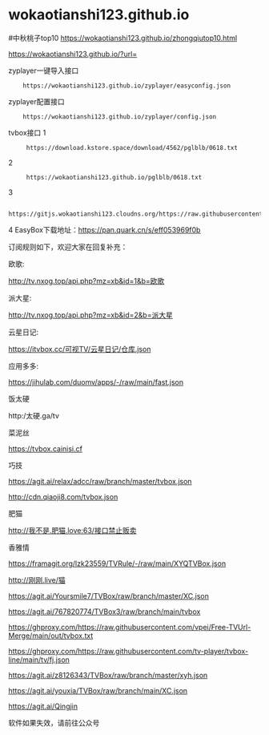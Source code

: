 # wokaotianshi123.github.io
#中秋桃子top10
https://wokaotianshi123.github.io/zhongqiutop10.html

https://wokaotianshi123.github.io/?url=

zyplayer一键导入接口

        https://wokaotianshi123.github.io/zyplayer/easyconfig.json 

zyplayer配置接口

        https://wokaotianshi123.github.io/zyplayer/config.json

tvbox接口 
1

         https://download.kstore.space/download/4562/pglblb/0618.txt 
         
 2
 
         https://wokaotianshi123.github.io/pglblb/0618.txt
         
3

         https://gitjs.wokaotianshi123.cloudns.org/https://raw.githubusercontent.com/wokaotianshi123/wokaotianshi123.github.io/main/pglblb/0618.txt

4
EasyBox下载地址：https://pan.quark.cn/s/eff053969f0b

订阅规则如下，欢迎大家在回复补充：

欧歌:

http://tv.nxog.top/api.php?mz=xb&id=1&b=欧歌

派大星:

http://tv.nxog.top/api.php?mz=xb&id=2&b=派大星

云星日记:　　

https://itvbox.cc/可视TV/云星日记/仓库.json

应用多多:

https://jihulab.com/duomv/apps/-/raw/main/fast.json

饭太硬

http:/太硬.ga/tv

菜泥丝

https://tvbox.cainisi.cf

巧技

https://agit.ai/relax/adcc/raw/branch/master/tvbox.json

http://cdn.qiaoji8.com/tvbox.json

肥猫

http://我不是.肥猫.love:63/接口禁止贩卖

香雅情

https://framagit.org/lzk23559/TVRule/-/raw/main/XYQTVBox.json

http://刚刚.live/猫

https://agit.ai/Yoursmile7/TVBox/raw/branch/master/XC.json

https://agit.ai/767820774/TVBox3/raw/branch/main/tvbox

https://ghproxy.com/https://raw.githubusercontent.com/vpei/Free-TVUrl-Merge/main/out/tvbox.txt

https://ghproxy.com/https://raw.githubusercontent.com/tv-player/tvbox-line/main/tv/fj.json

https://agit.ai/z8126343/TVBox/raw/branch/master/xyh.json

https://agit.ai/youxia/TVBox/raw/branch/main/XC.json

https://agit.ai/Qingjin

软件如果失效，请前往公众号

